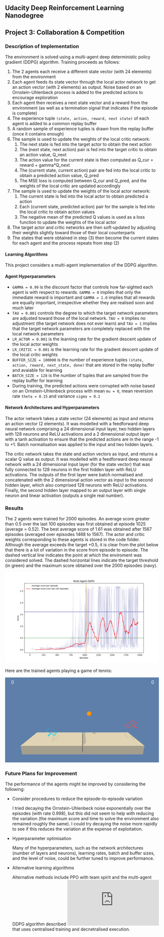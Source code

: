 ## Udacity Deep Reinforcement Learning Nanodegree 
## Project 3: Collaboration & Competition

### Description of Implementation

The environment is solved using a multi-agent deep deterministic policy gradient (DDPG) algorithm. Training proceeds as follows:

1. The 2 agents each receive a different state vector (with 24 elements) from the environment
1. Each agent feeds its state vector through the local actor network to get an action vector (with 2 elements) as output. Noise based on an Ornstein-Uhlenbeck process is added to the predicted actions to encourage exploration
1. Each agent then receives a next state vector and a reward from the environment (as well as a termination signal that indicates if the episode is complete)
1. The experience tuple `(state, action, reward, next state)` of each agent is added to a common replay buffer
1. A random sample of experience tuples is drawn from the replay buffer (once it contains enough) 
1. The sample is used to update the weights of the local critic network:
    1. The next state is fed into the target actor to obtain the next action
    1. The (next state, next action) pair is fed into the target critic to obtain an action value, Q_next
    1. The action value for the current state is then computed as Q_cur = reward + gamma*Q_next
    1. The (current state, current action) pair are fed into the local critic to obtain a predicted action value, Q_pred
    1. The MSE loss is computed between Q_cur and Q_pred, and the weights of the local critic are updated accordingly
1. The sample is used to update the weights of the local actor network:
    1. The current state is fed into the local actor to obtain predicted a action
    1. Each (current state, predicted action) pair for the sample is fed into the local critic to obtain action values
    1. The negative mean of the predicted Q values is used as a loss function to update the weights of the local actor
1. The target actor and critic networks are then soft-updated by adjusting their weights slightly toward those of their local counterparts
1. The states that were obtained in step (3) then become the current states for each agent and the process repeats from step (2)

#### Learning Algorithms

This project considers a multi-agent implementation of the DDPG algorithm.

#### Agent Hyperparameters

- `GAMMA = 0.99` is the discount factor that controls how far-sighted each agent is with respect to rewards. `GAMMA = 0` implies that only the immediate reward is important and `GAMMA = 1.0` implies that all rewards are equally important, irrespective whether they are realised soon and much later
- `TAU = 0.001` controls the degree to which the target network parameters are adjusted toward those of the local network. `TAU = 0` implies no adjustment (the target network does not ever learn) and `TAU = 1` implies that the target network parameters are completely replaced with the local network parameters
- `LR_ACTOR = 0.001` is the learning rate for the gradient descent update of the local actor weights
- `LR_CRITIC = 0.001` is the learning rate for the gradient descent update of the local critic weights
- `BUFFER_SIZE = 100000` is the number of experience tuples `(state, action, reward, next_state, done)` that are stored in the replay buffer and avaiable for learning
- `BATCH_SIZE = 128` is the number of tuples that are sampled from the replay buffer for learning
- During training, the predicted actions were corrupted with noise based on an Ornstein-Uhlenbeck process with mean `mu = 0`, mean reversion rate `theta = 0.15` and variance `sigma = 0.1` 


#### Network Architectures and Hyperparameters

The actor network takes a state vector (24 elements) as input and returns an action vector (2 elements). It was modelled with a feedforward deep neural network comprising a 24 dimensional input layer, two hidden layers with 128 neurons and ReLU activations and a 2 dimensional output layer with a tanh activation to ensure that the predicted actions are in the range -1 to +1. Batch normalisation was applied to the input and two hidden layers. 

The critic network takes the state and action vectors as input, and returns a scalar Q value as output. It was modelled with a feedforward deep neural network with a 24 dimensional input layer (for the state vector) that was fully connected to 128 neurons in the first hidden layer with ReLU activations. The outputs of the first layer were batch normalised and concatenated with the 2 dimensional action vector as input to the second hidden layer, which also comprised 128 neurons with ReLU activations. Finally, the second hidden layer mapped to an output layer with single neuron and linear activation (outputs a single real number). 


### Results

The 2 agents were trained for 2000 episodes. An average score greater than 0.5 over the last 100 episodes was first obtained at episode 1025 (average = 0.52). The best average score of 1.61 was obtained after 1567 episodes (averaged over episodes 1468 to 1567). The actor and critic weights corresponding to these agents is stored in the code folder. Although the average exceeds the target +0.5, it is clear from the plot below that there is a lot of variation in the score from episode to episode. The dashed vertical line indicates the point at which the enviroment was considered solved. The dashed horizontal lines indicate the target threshold (in green) and the maximum score obtained over the 2000 episodes (navy).

![results.png](results.png)

Here are the trained agents playing a game of tennis:

![trained_agents.gif](trained_agents.gif)


### Future Plans for Improvement

The performance of the agents might be improved by considering the following:

- Consider procedures to reduce the episode-to-episode variation
  
  I tried decaying the Ornstein-Uhlenbeck noise exponentially over the episodes (with rate 0.998), but this did not seem to help with reducing the variation (the maximum score and time to solve the environment also remained roughly the same). I could try decaying the noise more rapidly to see if this reduces the variation at the expense of exploitation.

- Hyperparameter optimisation 

  Many of the hyperparameters, such as the network architectures (number of layers and neurons), learning rates, batch and buffer sizes, and the level of noise, could be further tuned to improve performance.

- Alternative learning algorithms

  Alternative methods include PPO with team spirit and the multi-agent DDPG algorithm described ![here](https://papers.nips.cc/paper/7217-multi-agent-actor-critic-for-mixed-cooperative-competitive-environments.pdf) that uses centralised training and decnetralised execution. 


